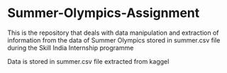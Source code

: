 # Summer-Olympics-Assignment

This is the repository that deals with data manipulation and extraction of information from the data of Summer Olympics stored in summer.csv file during the Skill India Internship programme

Data is stored in summer.csv file extracted from kaggel 
